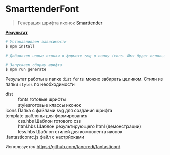 # SmarttenderFont

> Генерация шрифта иконок [Smarttender](https://smarttender.biz/)

**<a href="https://htmlpreview.github.io/?https://github.com/uhodav/smarttender-fonts/blob/main/dist/icon.html#/bored" target="_blank">Результат</a>**

```bash
# Устанавливаем зависимости
$ npm install

# Добавляем новые иконки в формате svg в папку icons. Имя будет использовано для созданного класса

# Запускаем сборку шрифта
$ npm run generate
```

Результат работы в папке `dist`
`fonts` можно забирать целиком.
Стили из папки `styles` по необходимости

<dl>
    <dt>dist</dt>
    <dd>fonts готовые шрифты</dd>
    <dd>stylesготовые классы иконок</dd>
    <dt>icons Папка с файлами svg для создания шрифта</dt>
    <dt>template шаблоны для формирования</dt>
    <dd>css.hbs Шаблон готового css</dd>
    <dd>html.hbs Шаблон результирующего html (демонстрации)</dd>
    <dd>less.hbs Шаблон стилей для компонента иконок</dd>
    <dt>.fantasticonrc.js файл с настрйоками</dt>
</dl>


Используется https://github.com/tancredi/fantasticon/

